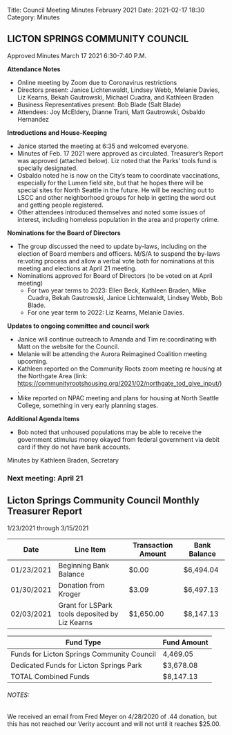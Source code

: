 Title: Council Meeting Minutes February 2021
Date: 2021-02-17 18:30
Category: Minutes


## LICTON SPRINGS COMMUNITY COUNCIL

Approved Minutes March 17 2021 6:30-7:40 P.M.

**Attendance Notes** 

- Online meeting by Zoom due to Coronavirus restrictions
- Directors present: Janice Lichtenwaldt, Lindsey Webb, Melanie Davies, Liz Kearns, Bekah Gautrowski, Michael Cuadra, and Kathleen Braden
- Business Representatives present: Bob Blade (Salt Blade) 
- Attendees: Joy McEldery, Dianne Trani, Matt Gautrowski, Osbaldo Hernandez

**Introductions and House-Keeping**

- Janice started the meeting at 6:35 and welcomed everyone.  
- Minutes of  Feb. 17 2021 were approved as circulated. Treasurer’s Report was approved (attached below). Liz noted that the Parks’ tools fund is specially designated.
- Osbaldo noted he is now on the City’s team to coordinate vaccinations, especially for the Lumen field site, but that he hopes there will be special sites for North Seattle in the future. He will be reaching out to LSCC and other neighborhood groups for help in getting the word out and getting people registered.
- Other attendees introduced themselves and noted some issues of interest, including homeless population in the area and property crime.

**Nominations for the Board of Directors**

- The group discussed the need to update by-laws, including on the election of Board members and officers. M/S/A to suspend the by-laws re:voting process and allow a verbal vote both for nominations at this meeting and elections at April 21 meeting. 
- Nominations approved for Board of Directors (to be voted on at April meeting) 
  - For two year terms to 2023: Ellen Beck, Kathleen Braden, Mike Cuadra, Bekah Gautrowski, Janice Lichtenwaldt, Lindsey Webb, Bob Blade. 
  - For one year term to 2022: Liz Kearns, Melanie Davies. 

**Updates to ongoing committee and council work**

- Janice will continue outreach to Amanda and Tim re:coordinating with Matt on the website for the Council.
- Melanie will be attending the Aurora Reimagined Coalition meeting upcoming.
- Kathleen reported on the Community Roots zoom meeting re housing at the Northgate Area (link: https://communityrootshousing.org/2021/02/northgate_tod_give_input/) .
- Mike reported on NPAC meeting and plans for housing at North Seattle College, something in very early planning stages.

**Additional Agenda Items**

- Bob noted that unhoused populations may be able to receive the government stimulus money okayed from federal government via debit card if they do not have bank accounts.

Minutes by Kathleen Braden, Secretary

### Next meeting: April 21

## Licton Springs Community Council Monthly Treasurer Report 

1/23/2021 through 3/15/2021

Date | Line Item | Transaction Amount | Bank Balance  
------------ | ------------- | ------------- | -------------
01/23/2021  | Beginning Bank Balance  | $0.00  | $6,494.04
01/30/2021  | Donation from Kroger  | $3.09  | $6,497.13
02/03/2021  | Grant for LSPark tools deposited by Liz Kearns  | $1,650.00  | $8,147.13

Fund Type | Fund Amount
------------ | -------------
Funds for Licton Springs Community Council | 4,469.05
Dedicated Funds for Licton Springs Park | $3,678.08
TOTAL Combined Funds | $8,147.13


###### NOTES:  

We received an email from Fred Meyer on 4/28/2020 of .44 donation, but this has not reached our Verity account and will not until it reaches $25.00.
